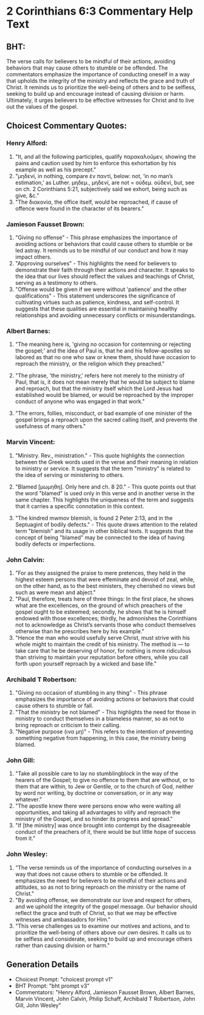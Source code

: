 # 2 Corinthians 6:3 Commentary Help Text

## BHT:
The verse calls for believers to be mindful of their actions, avoiding behaviors that may cause others to stumble or be offended. The commentators emphasize the importance of conducting oneself in a way that upholds the integrity of the ministry and reflects the grace and truth of Christ. It reminds us to prioritize the well-being of others and to be selfless, seeking to build up and encourage instead of causing division or harm. Ultimately, it urges believers to be effective witnesses for Christ and to live out the values of the gospel.

## Choicest Commentary Quotes:
### Henry Alford:
1. "It, and all the following participles, qualify παρακαλοῦμεν, showing the pains and caution used by him to enforce this exhortation by his example as well as his precept."
2. "μηδενί, in nothing, compare ἐν παντί, below: not, ‘in no man’s estimation,’ as Luther. μηδεμ., μηδενί, are not = οὐδεμ. οὐδενί, but, see on ch. 2 Corinthians 5:21, subjectively said we exhort, being such as give, &c."
3. "The διακονία, the office itself, would be reproached, if cause of offence were found in the character of its bearers."

### Jamieson Fausset Brown:
1. "Giving no offense" - This phrase emphasizes the importance of avoiding actions or behaviors that could cause others to stumble or be led astray. It reminds us to be mindful of our conduct and how it may impact others.
2. "Approving ourselves" - This highlights the need for believers to demonstrate their faith through their actions and character. It speaks to the idea that our lives should reflect the values and teachings of Christ, serving as a testimony to others.
3. "Offense would be given if we were without 'patience' and the other qualifications" - This statement underscores the significance of cultivating virtues such as patience, kindness, and self-control. It suggests that these qualities are essential in maintaining healthy relationships and avoiding unnecessary conflicts or misunderstandings.

### Albert Barnes:
1. "The meaning here is, 'giving no occasion for contemning or rejecting the gospel;' and the idea of Paul is, that he and his fellow-apostles so labored as that no one who saw or knew them, should have occasion to reproach the ministry, or the religion which they preached." 

2. "The phrase, 'the ministry,' refers here not merely to the ministry of Paul, that is, it does not mean merely that he would be subject to blame and reproach, but that the ministry itself which the Lord Jesus had established would be blamed, or would be reproached by the improper conduct of anyone who was engaged in that work." 

3. "The errors, follies, misconduct, or bad example of one minister of the gospel brings a reproach upon the sacred calling itself, and prevents the usefulness of many others."

### Marvin Vincent:
1. "Ministry. Rev., ministration." - This quote highlights the connection between the Greek words used in the verse and their meaning in relation to ministry or service. It suggests that the term "ministry" is related to the idea of serving or ministering to others.

2. "Blamed [μωμηθη]. Only here and ch. 8 20." - This quote points out that the word "blamed" is used only in this verse and in another verse in the same chapter. This highlights the uniqueness of the term and suggests that it carries a specific connotation in this context.

3. "The kindred mwmov blemish, is found 2 Peter 2:13, and in the Septuagint of bodily defects." - This quote draws attention to the related term "blemish" and its usage in other biblical texts. It suggests that the concept of being "blamed" may be connected to the idea of having bodily defects or imperfections.

### John Calvin:
1. "For as they assigned the praise to mere pretences, they held in the highest esteem persons that were effeminate and devoid of zeal, while, on the other hand, as to the best ministers, they cherished no views but such as were mean and abject."
2. "Paul, therefore, treats here of three things: In the first place, he shows what are the excellences, on the ground of which preachers of the gospel ought to be esteemed; secondly, he shows that he is himself endowed with those excellences; thirdly, he admonishes the Corinthians not to acknowledge as Christ’s servants those who conduct themselves otherwise than he prescribes here by his example."
3. "Hence the man who would usefully serve Christ, must strive with his whole might to maintain the credit of his ministry. The method is — to take care that he be deserving of honor, for nothing is more ridiculous than striving to maintain your reputation before others, while you call forth upon yourself reproach by a wicked and base life."

### Archibald T Robertson:
1. "Giving no occasion of stumbling in any thing" - This phrase emphasizes the importance of avoiding actions or behaviors that could cause others to stumble or fall.
2. "That the ministry be not blamed" - This highlights the need for those in ministry to conduct themselves in a blameless manner, so as not to bring reproach or criticism to their calling.
3. "Negative purpose (ινα μη)" - This refers to the intention of preventing something negative from happening, in this case, the ministry being blamed.

### John Gill:
1. "Take all possible care to lay no stumblingblock in the way of the hearers of the Gospel; to give no offence to them that are without, or to them that are within, to Jew or Gentile, or to the church of God, neither by word nor writing, by doctrine or conversation, or in any way whatever."
2. "The apostle knew there were persons enow who were waiting all opportunities, and taking all advantages to vilify and reproach the ministry of the Gospel, and so hinder its progress and spread."
3. "If [the ministry] was once brought into contempt by the disagreeable conduct of the preachers of it, there would be but little hope of success from it."

### John Wesley:
1. "The verse reminds us of the importance of conducting ourselves in a way that does not cause others to stumble or be offended. It emphasizes the need for believers to be mindful of their actions and attitudes, so as not to bring reproach on the ministry or the name of Christ."
2. "By avoiding offense, we demonstrate our love and respect for others, and we uphold the integrity of the gospel message. Our behavior should reflect the grace and truth of Christ, so that we may be effective witnesses and ambassadors for Him."
3. "This verse challenges us to examine our motives and actions, and to prioritize the well-being of others above our own desires. It calls us to be selfless and considerate, seeking to build up and encourage others rather than causing division or harm."


## Generation Details
- Choicest Prompt: "choicest prompt v1"
- BHT Prompt: "bht prompt v3"
- Commentators: "Henry Alford, Jamieson Fausset Brown, Albert Barnes, Marvin Vincent, John Calvin, Philip Schaff, Archibald T Robertson, John Gill, John Wesley"
